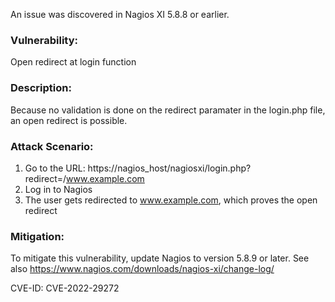 An issue was discovered in Nagios XI 5.8.8 or earlier.

### Vulnerability: 
Open redirect at login function

### Description:
Because no validation is done on the redirect paramater in the login.php file, an open redirect is possible.

### Attack Scenario:
1. Go to the URL: https://nagios_host/nagiosxi/login.php?redirect=\/www.example.com
2. Log in to Nagios
3. The user gets redirected to www.example.com, which proves the open redirect

### Mitigation:
To mitigate this vulnerability, update Nagios to version 5.8.9 or later. See also https://www.nagios.com/downloads/nagios-xi/change-log/

CVE-ID: CVE-2022-29272
